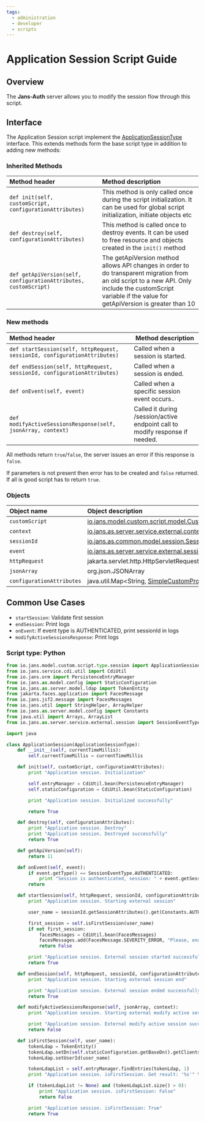 ```yaml
---
tags:
  - administration
  - developer
  - scripts
---
```


# Application Session Script Guide

## Overview

The **Jans-Auth** server allows you to modify the session flow through this script.

## Interface

The Application Session script implement
the [ApplicationSessionType](https://github.com/JanssenProject/jans/blob/main/jans-core/script/src/main/java/io/jans/model/custom/script/type/session/ApplicationSessionType.java)
interface. This extends methods form the base script type in addition to adding new methods:

### Inherited Methods

| Method header                                                    | Method description                                                                                                                                                                                         |
|:-----------------------------------------------------------------|:-----------------------------------------------------------------------------------------------------------------------------------------------------------------------------------------------------------|
| `def init(self, customScript, configurationAttributes)`          | This method is only called once during the script initialization. It can be used for global script initialization, initiate objects etc                                                                    |
| `def destroy(self, configurationAttributes)`                     | This method is called once to destroy events. It can be used to free resource and objects created in the `init()` method                                                                                   |
| `def getApiVersion(self, configurationAttributes, customScript)` | The getApiVersion method allows API changes in order to do transparent migration from an old script to a new API. Only include the customScript variable if the value for getApiVersion is greater than 10 |

### New methods

| Method header                                                             | Method description                                                           |
|:--------------------------------------------------------------------------|------------------------------------------------------------------------------|
| `def startSession(self, httpRequest, sessionId, configurationAttributes)` | Called when a session is started.                                            |
| `def endSession(self, httpRequest, sessionId, configurationAttributes)`   | Called when a session is ended.                                              |
| `def onEvent(self, event)`                                                | Called when a specific session event occurs..                                |
| `def modifyActiveSessionsResponse(self, jsonArray, context)`              | Called it during /session/active endpoint call to modify response if needed. |

All methods return `true`/`false`, the server issues an error if this response is `false`.

If parameters is not present then error has to be created and `false` returned. If all is good script has to
return `true`.
### Objects

| Object name               | Object description                                                                                                                                                                                                               |
|:--------------------------|:---------------------------------------------------------------------------------------------------------------------------------------------------------------------------------------------------------------------------------|
| `customScript`            | [io.jans.model.custom.script.model.CustomScript](https://github.com/JanssenProject/jans/blob/main/jans-core/script/src/main/java/io/jans/model/custom/script/model/CustomScript.java)                                            |
| `context`                 | [io.jans.as.server.service.external.context.ExternalScriptContext](https://github.com/JanssenProject/jans/blob/main/jans-auth-server/server/src/main/java/io/jans/as/server/service/external/context/ExternalScriptContext.java) |
| `sessionId`               | [io.jans.as.common.model.session.SessionId](https://github.com/JanssenProject/jans/blob/main/jans-auth-server/common/src/main/java/io/jans/as/common/model/session/SessionId.java)                                               |
| `event`                   | [io.jans.as.server.service.external.session.SessionEvent](https://github.com/JanssenProject/jans/blob/main/jans-auth-server/server/src/main/java/io/jans/as/server/service/external/session/SessionEvent.java)                   |
| `httpRequest`             | jakarta.servlet.http.HttpServletRequest                                                                                                                                                                                          |
| `jsonArray`               | org.json.JSONArray                                                                                                                                                                                                               |
| `configurationAttributes` | java.util.Map<String, [SimpleCustomProperty](https://github.com/JanssenProject/jans/blob/main/jans-core/util/src/main/java/io/jans/model/SimpleCustomProperty.java)>                                                             |

## Common Use Cases

- `startSession`: Validate first session
- `endSession`: Print logs
- `onEvent`: If event type is AUTHENTICATED, print sessionId in logs
- `modifyActiveSessionsResponse`: Print logs

### Script type: Python

```python
from io.jans.model.custom.script.type.session import ApplicationSessionType
from io.jans.service.cdi.util import CdiUtil
from io.jans.orm import PersistenceEntryManager
from io.jans.as.model.config import StaticConfiguration
from io.jans.as.server.model.ldap import TokenEntity
from jakarta.faces.application import FacesMessage
from io.jans.jsf2.message import FacesMessages
from io.jans.util import StringHelper, ArrayHelper
from io.jans.as.server.model.config import Constants
from java.util import Arrays, ArrayList
from io.jans.as.server.service.external.session import SessionEventType

import java

class ApplicationSession(ApplicationSessionType):
    def __init__(self, currentTimeMillis):
        self.currentTimeMillis = currentTimeMillis

    def init(self, customScript, configurationAttributes):
        print "Application session. Initialization"

        self.entryManager = CdiUtil.bean(PersistenceEntryManager)
        self.staticConfiguration = CdiUtil.bean(StaticConfiguration)

        print "Application session. Initialized successfully"

        return True   

    def destroy(self, configurationAttributes):
        print "Application session. Destroy"
        print "Application session. Destroyed successfully"
        return True   

    def getApiVersion(self):
        return 11

    def onEvent(self, event):
        if event.getType() == SessionEventType.AUTHENTICATED:
            print "Session is authenticated, session: " + event.getSessionId().getId()
        return

    def startSession(self, httpRequest, sessionId, configurationAttributes):
        print "Application session. Starting external session"

        user_name = sessionId.getSessionAttributes().get(Constants.AUTHENTICATED_USER)

        first_session = self.isFirstSession(user_name)
        if not first_session:
            facesMessages = CdiUtil.bean(FacesMessages)
            facesMessages.add(FacesMessage.SEVERITY_ERROR, "Please, end active session first!")
            return False

        print "Application session. External session started successfully"
        return True

    def endSession(self, httpRequest, sessionId, configurationAttributes):
        print "Application session. Starting external session end"

        print "Application session. External session ended successfully"
        return True

    def modifyActiveSessionsResponse(self, jsonArray, context):
        print "Application session. Starting external modify active session"

        print "Application session. External modify active session successfully"
        return False

    def isFirstSession(self, user_name):
        tokenLdap = TokenEntity()
        tokenLdap.setDn(self.staticConfiguration.getBaseDn().getClients())
        tokenLdap.setUserId(user_name)

        tokenLdapList = self.entryManager.findEntries(tokenLdap, 1)
        print "Application session. isFirstSession. Get result: '%s'" % tokenLdapList

        if (tokenLdapList != None) and (tokenLdapList.size() > 0):
            print "Application session. isFirstSession: False"
            return False

        print "Application session. isFirstSession: True"
        return True
```

